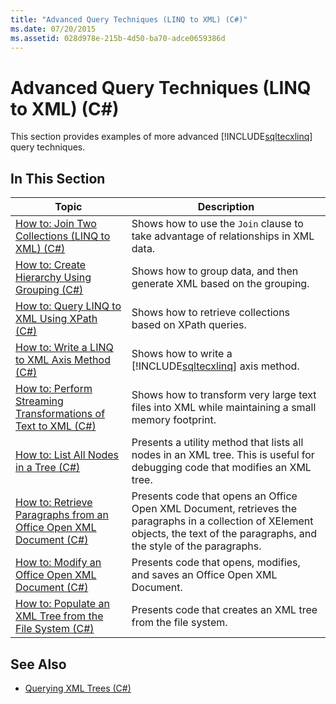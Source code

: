 ```yaml
---
title: "Advanced Query Techniques (LINQ to XML) (C#)"
ms.date: 07/20/2015
ms.assetid: 028d978e-215b-4d50-ba70-adce0659386d
---
```

# Advanced Query Techniques (LINQ to XML) (C#)
This section provides examples of more advanced [!INCLUDE[sqltecxlinq](~/includes/sqltecxlinq-md.md)] query techniques.  
  
## In This Section  
  
|Topic|Description|  
|-----------|-----------------|  
|[How to: Join Two Collections (LINQ to XML) (C#)](../../../../csharp/programming-guide/concepts/linq/how-to-join-two-collections-linq-to-xml.md)|Shows how to use the `Join` clause to take advantage of relationships in XML data.|  
|[How to: Create Hierarchy Using Grouping (C#)](../../../../csharp/programming-guide/concepts/linq/how-to-create-hierarchy-using-grouping.md)|Shows how to group data, and then generate XML based on the grouping.|  
|[How to: Query LINQ to XML Using XPath (C#)](../../../../csharp/programming-guide/concepts/linq/how-to-query-linq-to-xml-using-xpath.md)|Shows how to retrieve collections based on XPath queries.|  
|[How to: Write a LINQ to XML Axis Method (C#)](../../../../csharp/programming-guide/concepts/linq/how-to-write-a-linq-to-xml-axis-method.md)|Shows how to write a [!INCLUDE[sqltecxlinq](~/includes/sqltecxlinq-md.md)] axis method.|  
|[How to: Perform Streaming Transformations of Text to XML (C#)](../../../../csharp/programming-guide/concepts/linq/how-to-perform-streaming-transformations-of-text-to-xml.md)|Shows how to transform very large text files into XML while maintaining a small memory footprint.|  
|[How to: List All Nodes in a Tree (C#)](../../../../csharp/programming-guide/concepts/linq/how-to-list-all-nodes-in-a-tree.md)|Presents a utility method that lists all nodes in an XML tree. This is useful for debugging code that modifies an XML tree.|  
|[How to: Retrieve Paragraphs from an Office Open XML Document (C#)](../../../../csharp/programming-guide/concepts/linq/how-to-retrieve-paragraphs-from-an-office-open-xml-document.md)|Presents code that opens an Office Open XML Document, retrieves the paragraphs in a collection of XElement objects, the text of the paragraphs, and the style of the paragraphs.|  
|[How to: Modify an Office Open XML Document (C#)](../../../../csharp/programming-guide/concepts/linq/how-to-modify-an-office-open-xml-document.md)|Presents code that opens, modifies, and saves an Office Open XML Document.|  
|[How to: Populate an XML Tree from the File System (C#)](../../../../csharp/programming-guide/concepts/linq/how-to-populate-an-xml-tree-from-the-file-system.md)|Presents code that creates an XML tree from the file system.|  
  
## See Also

- [Querying XML Trees (C#)](../../../../csharp/programming-guide/concepts/linq/querying-xml-trees.md)
